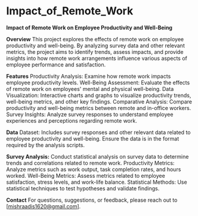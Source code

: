 # Impact_of_Remote_Work
**Impact of Remote Work on Employee Productivity and Well-Being**

**Overview**
This project explores the effects of remote work on employee productivity and well-being. By analyzing survey data and other relevant metrics, the project aims to identify trends, assess impacts, and provide insights into how remote work arrangements influence various aspects of employee performance and satisfaction.

**Features**
Productivity Analysis: Examine how remote work impacts employee productivity levels.
Well-Being Assessment: Evaluate the effects of remote work on employees' mental and physical well-being.
Data Visualization: Interactive charts and graphs to visualize productivity trends, well-being metrics, and other key findings.
Comparative Analysis: Compare productivity and well-being metrics between remote and in-office workers.
Survey Insights: Analyze survey responses to understand employee experiences and perceptions regarding remote work.

**Data**
Dataset: Includes survey responses and other relevant data related to employee productivity and well-being. Ensure the data is in the format required by the analysis scripts.

**Survey Analysis:** Conduct statistical analysis on survey data to determine trends and correlations related to remote work.
Productivity Metrics: Analyze metrics such as work output, task completion rates, and hours worked.
Well-Being Metrics: Assess metrics related to employee satisfaction, stress levels, and work-life balance.
Statistical Methods: Use statistical techniques to test hypotheses and validate findings.

**Contact**
For questions, suggestions, or feedback, please reach out to [mishraadis1620@gmail.com].

